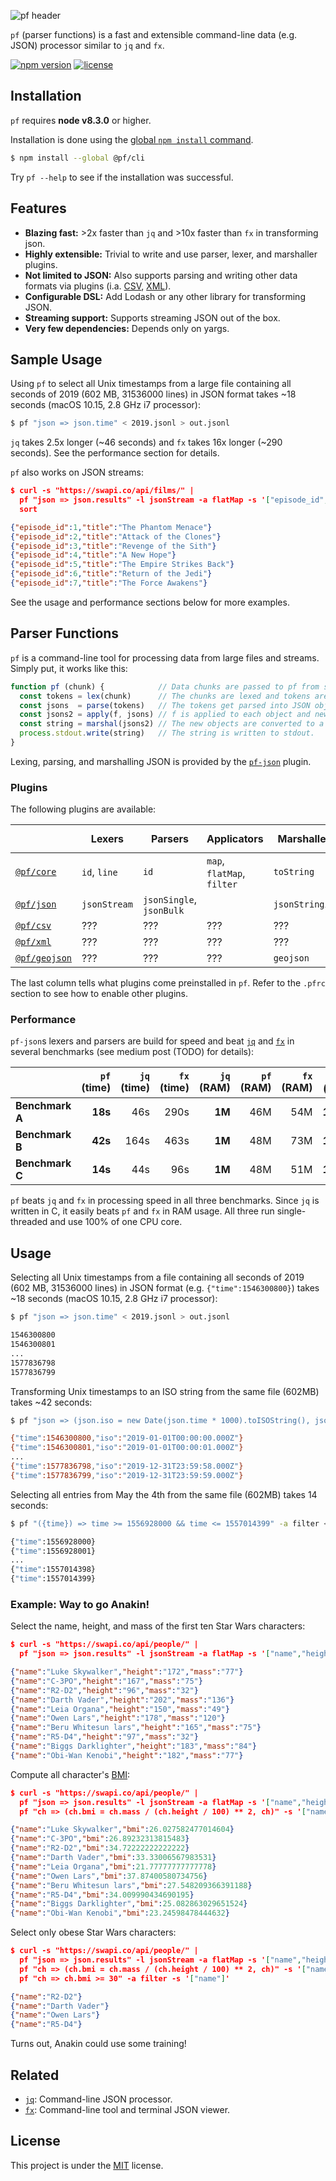 ![pf header][header]

`pf` (parser functions) is a fast and extensible command-line data (e.g. JSON) processor similar to `jq` and `fx`.

[![npm version](https://img.shields.io/npm/v/fx.svg?color=orange)](https://www.npmjs.com/package/fx)
[![license](https://img.shields.io/badge/license-MIT-blue.svg?color=green)][license]

## Installation

`pf` requires **node v8.3.0** or higher.

Installation is done using the [global `npm install` command][npm].

```bash
$ npm install --global @pf/cli
```

Try `pf --help` to see if the installation was successful.

## Features

+   **Blazing fast:** >2x faster than `jq` and >10x faster than `fx` in transforming json.
+   **Highly extensible:** Trivial to write and use parser, lexer, and marshaller plugins.
+   **Not limited to JSON:** Also supports parsing and writing other data formats via plugins (i.a. [CSV][pf-csv], [XML][pf-xml]).
+   **Configurable DSL:** Add Lodash or any other library for transforming JSON.
+   **Streaming support:** Supports streaming JSON out of the box.
+   **Very few dependencies:** Depends only on yargs.

## Sample Usage

Using `pf` to select all Unix timestamps from a large file containing all seconds of 2019 (602 MB, 31536000 lines) in JSON format takes ~18 seconds (macOS 10.15, 2.8 GHz i7 processor):

```bash
$ pf "json => json.time" < 2019.jsonl > out.jsonl
```

`jq` takes 2.5x longer (~46 seconds) and `fx` takes 16x longer (~290 seconds).
See the performance section for details.

`pf` also works on JSON streams:

```json
$ curl -s "https://swapi.co/api/films/" |
  pf "json => json.results" -l jsonStream -a flatMap -s '["episode_id","title"]' |
  sort

{"episode_id":1,"title":"The Phantom Menace"}
{"episode_id":2,"title":"Attack of the Clones"}
{"episode_id":3,"title":"Revenge of the Sith"}
{"episode_id":4,"title":"A New Hope"}
{"episode_id":5,"title":"The Empire Strikes Back"}
{"episode_id":6,"title":"Return of the Jedi"}
{"episode_id":7,"title":"The Force Awakens"}
```

See the usage and performance sections below for more examples.

## Parser Functions

`pf` is a command-line tool for processing data from large files and streams.
Simply put, it works like this:

```javascript
function pf (chunk) {            // Data chunks are passed to pf from stdin.
  const tokens = lex(chunk)      // The chunks are lexed and tokens are identified.
  const jsons  = parse(tokens)   // The tokens get parsed into JSON objects. 
  const jsons2 = apply(f, jsons) // f is applied to each object and new JSON objects are returned.
  const string = marshal(jsons2) // The new objects are converted to a string.
  process.stdout.write(string)   // The string is written to stdout.
}
```

Lexing, parsing, and marshalling JSON is provided by the [`pf-json`][pf-json] plugin.

### Plugins

The following plugins are available:

|                             | Lexers       | Parsers                  | Applicators                | Marshallers     | in `pf` |
|-----------------------------|--------------|--------------------------|----------------------------|-----------------|:-------:|
| [`@pf/core`][pf-core]       | `id`, `line` | `id`                     | `map`, `flatMap`, `filter` | `toString`      |    ✓    |
| [`@pf/json`][pf-json]       | `jsonStream` | `jsonSingle`, `jsonBulk` |                            | `jsonStringify` |    ✓    |
| [`@pf/csv`][pf-csv]         | ???          | ???                      | ???                        | ???             |    ✕    |
| [`@pf/xml`][pf-xml]         | ???          | ???                      | ???                        | ???             |    ✕    |
| [`@pf/geojson`][pf-geojson] | ???          | ???                      | ???                        | `geojson`       |    ✕    |

The last column tells what plugins come preinstalled in `pf`.
Refer to the `.pfrc` section to see how to enable other plugins.

### Performance

`pf-json`s lexers and parsers are build for speed and beat [`jq`][jq] and [`fx`][fx] in several benchmarks (see medium post (TODO) for details):

|                 | `pf` (time) | `jq` (time) | `fx` (time) | `jq` (RAM) | `pf` (RAM) | `fx` (RAM) | all (CPU) |
|-----------------|------------:|------------:|------------:|-----------:|-----------:|-----------:|----------:|
| **Benchmark A** |     **18s** |         46s |        290s |     **1M** |        46M |        54M |  **100%** |
| **Benchmark B** |     **42s** |        164s |        463s |     **1M** |        48M |        73M |  **100%** |
| **Benchmark C** |     **14s** |         44s |         96s |     **1M** |        48M |        51M |  **100%** |

`pf` beats `jq` and `fx` in processing speed in all three benchmarks.
Since `jq` is written in C, it easily beats `pf` and `fx` in RAM usage.
All three run single-threaded and use 100% of one CPU core.

## Usage

Selecting all Unix timestamps from a file containing all seconds of 2019 (602 MB, 31536000 lines) in JSON format (e.g. `{"time":1546300800}`) takes ~18 seconds (macOS 10.15, 2.8 GHz i7 processor):

```bash
$ pf "json => json.time" < 2019.jsonl > out.jsonl

1546300800
1546300801
...
1577836798
1577836799
```

Transforming Unix timestamps to an ISO string from the same file (602MB) takes ~42 seconds:

```bash
$ pf "json => (json.iso = new Date(json.time * 1000).toISOString(), json)" < 2019.jsonl > out.jsonl

{"time":1546300800,"iso":"2019-01-01T00:00:00.000Z"}
{"time":1546300801,"iso":"2019-01-01T00:00:01.000Z"}
...
{"time":1577836798,"iso":"2019-12-31T23:59:58.000Z"}
{"time":1577836799,"iso":"2019-12-31T23:59:59.000Z"}
```

Selecting all entries from May the 4th from the same file (602MB) takes 14 seconds:

```bash
$ pf "({time}) => time >= 1556928000 && time <= 1557014399" -a filter < 2019.jsonl > out.jsonl

{"time":1556928000}
{"time":1556928001}
...
{"time":1557014398}
{"time":1557014399}
```

### Example: Way to go Anakin!

Select the name, height, and mass of the first ten Star Wars characters:

```json
$ curl -s "https://swapi.co/api/people/" |
  pf "json => json.results" -l jsonStream -a flatMap -s '["name","height","mass"]'

{"name":"Luke Skywalker","height":"172","mass":"77"}
{"name":"C-3PO","height":"167","mass":"75"}
{"name":"R2-D2","height":"96","mass":"32"}
{"name":"Darth Vader","height":"202","mass":"136"}
{"name":"Leia Organa","height":"150","mass":"49"}
{"name":"Owen Lars","height":"178","mass":"120"}
{"name":"Beru Whitesun lars","height":"165","mass":"75"}
{"name":"R5-D4","height":"97","mass":"32"}
{"name":"Biggs Darklighter","height":"183","mass":"84"}
{"name":"Obi-Wan Kenobi","height":"182","mass":"77"}
```

Compute all character's [BMI][BMI]:

```json
$ curl -s "https://swapi.co/api/people/" |
  pf "json => json.results" -l jsonStream -a flatMap -s '["name","height","mass"]' |
  pf "ch => (ch.bmi = ch.mass / (ch.height / 100) ** 2, ch)" -s '["name","bmi"]'

{"name":"Luke Skywalker","bmi":26.027582477014604}
{"name":"C-3PO","bmi":26.89232313815483}
{"name":"R2-D2","bmi":34.72222222222222}
{"name":"Darth Vader","bmi":33.33006567983531}
{"name":"Leia Organa","bmi":21.77777777777778}
{"name":"Owen Lars","bmi":37.87400580734756}
{"name":"Beru Whitesun lars","bmi":27.548209366391188}
{"name":"R5-D4","bmi":34.009990434690195}
{"name":"Biggs Darklighter","bmi":25.082863029651524}
{"name":"Obi-Wan Kenobi","bmi":23.24598478444632}
```

Select only obese Star Wars characters:

```json
$ curl -s "https://swapi.co/api/people/" |
  pf "json => json.results" -l jsonStream -a flatMap -s '["name","height","mass"]' |
  pf "ch => (ch.bmi = ch.mass / (ch.height / 100) ** 2, ch)" -s '["name","bmi"]' |
  pf "ch => ch.bmi >= 30" -a filter -s '["name"]'

{"name":"R2-D2"}
{"name":"Darth Vader"}
{"name":"Owen Lars"}
{"name":"R5-D4"}
```

Turns out, Anakin could use some training!

## Related

+   [`jq`][jq]: Command-line JSON processor.
+   [`fx`][fx]: Command-line tool and terminal JSON viewer.

## License

This project is under the [MIT][license] license.

[header]: ./header.gif
[npm]: https://docs.npmjs.com/downloading-and-installing-packages-globally
[BMI]: https://en.wikipedia.org/wiki/Body_mass_index
[fx]: https://github.com/antonmedv/fx
[jq]: https://github.com/stedolan/jq
[pf-core]: https://github.com/Yord/pf-core
[pf-json]: https://github.com/Yord/pf-json
[pf-csv]: https://github.com/Yord/pf-cli
[pf-xml]: https://github.com/Yord/pf-cli
[pf-geojson]: https://github.com/Yord/pf-cli
[license]: https://github.com/Yord/pf-cli/blob/master/LICENSE